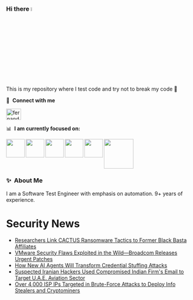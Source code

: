 ### Hi there <a href="https://www.gautamkrishnar.com/"><img src="https://media.giphy.com/media/hvRJCLFzcasrR4ia7z/giphy.gif" width="5%"></a>
This is my repository where I test code and try not to break my code :rofl:

🔗 &nbsp;**Connect with me**
<p align="left">
<a href="https://linkedin.com/in/fernandorlcruz" target="blank"><img align="center" src="https://raw.githubusercontent.com/rahuldkjain/github-profile-readme-generator/master/src/images/icons/Social/linked-in-alt.svg" alt="fernando cruz" height="30" width="40" /></a>
  
📊 &nbsp;**I am currently focused on:**

<img align="left" width='50' height='50' src="https://cdn.jsdelivr.net/gh/devicons/devicon/icons/python/python-original-wordmark.svg" />
<img align="left" width='50' height='50' src="https://cdn.jsdelivr.net/gh/devicons/devicon/icons/csharp/csharp-original.svg" />
<img align="left" width='50' height='50' src="https://cdn.jsdelivr.net/gh/devicons/devicon/icons/jenkins/jenkins-original.svg" />
<img align="left" width='50' height='50' src="https://specflow.org/wp-content/uploads/2021/05/SpecFlow-Icon.png" />
<img align="left" width='50' height='50' src="https://www.svgrepo.com/show/306098/githubactions.svg" />
<img width='80' height='80' src="https://cdn2.vectorstock.com/i/1000x1000/64/81/security-testing-concept-icon-safety-audit-key-vector-29166481.jpg" />
          
          
  
### ✨&nbsp; About Me

I am a Software Test Engineer with emphasis on automation. 9+ years of experience.

# Security News
<!-- BLOG-POST-LIST:START -->
- [Researchers Link CACTUS Ransomware Tactics to Former Black Basta Affiliates](https://thehackernews.com/2025/03/researchers-link-cactus-ransomware.html)
- [VMware Security Flaws Exploited in the Wild—Broadcom Releases Urgent Patches](https://thehackernews.com/2025/03/vmware-security-flaws-exploited-in.html)
- [How New AI Agents Will Transform Credential Stuffing Attacks](https://thehackernews.com/2025/03/how-new-ai-agents-will-transform.html)
- [Suspected Iranian Hackers Used Compromised Indian Firm&#39;s Email to Target U.A.E. Aviation Sector](https://thehackernews.com/2025/03/suspected-iranian-hackers-used.html)
- [Over 4,000 ISP IPs Targeted in Brute-Force Attacks to Deploy Info Stealers and Cryptominers](https://thehackernews.com/2025/03/over-4000-isp-networks-targeted-in.html)
<!-- BLOG-POST-LIST:END -->
